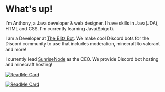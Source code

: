<h1>What's up!</h1>
<p> I'm Anthony, a Java developer & web designer. I have skills in Java(JDA), HTML and CSS. I'm currently learning Java(Spigot).

<p>I am a Developer at <a href="https://theblitzbot.com">The Blitz Bot</a>. We make cool Discord bots for the Discord community to use that includes moderation, minecraft to valorant and more! </p>

<p>I currently lead <a href="https://sunrisenode.com">SunriseNode</a> as the CEO. We provide Discord bot hosting and minecraft hosting!</p>

[![ReadMe Card](https://github-readme-stats.vercel.app/api?username=JTXOfficial&show_icons=true&theme=gruvbox&include_all_commits=true&count_private=true)]()

[![ReadMe Card](https://github-readme-stats.vercel.app/api/top-langs?username=JTXOfficial&show_icons=true&theme=gruvbox&include_all_commits=true&count_private=true)]() 

